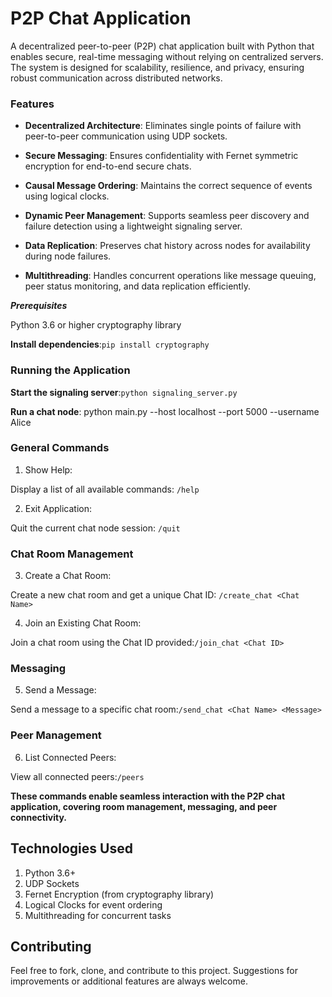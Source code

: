 # P2P Chat Application
A decentralized peer-to-peer (P2P) chat application built with Python that enables secure, real-time messaging without relying on centralized servers. The system is designed for scalability, resilience, and privacy, ensuring robust communication across distributed networks.

### Features

+ **Decentralized Architecture**: Eliminates single points of failure with peer-to-peer communication using UDP sockets.

+ **Secure Messaging**: Ensures confidentiality with Fernet symmetric encryption for end-to-end secure chats.
 
+ **Causal Message Ordering**: Maintains the correct sequence of events using logical clocks.
 
+ **Dynamic Peer Management**: Supports seamless peer discovery and failure detection using a lightweight signaling server.
 
+ **Data Replication**: Preserves chat history across nodes for availability during node failures.
 
+ **Multithreading**: Handles concurrent operations like message queuing, peer status monitoring, and data replication efficiently.

***Prerequisites***

Python 3.6 or higher
cryptography library

**Install dependencies**:```pip install cryptography```

### Running the Application 

**Start the signaling server**:```python signaling_server.py```

**Run a chat node**:
python main.py --host localhost --port 5000 --username Alice

### General Commands
1. Show Help:
   
Display a list of all available commands: ```/help```

2. Exit Application:
   
Quit the current chat node session: ```/quit```

### Chat Room Management
3. Create a Chat Room:
   
Create a new chat room and get a unique Chat ID: ```/create_chat <Chat Name>```

4. Join an Existing Chat Room:
   
Join a chat room using the Chat ID provided:```/join_chat <Chat ID> ```

### Messaging

5. Send a Message:
   
Send a message to a specific chat room:```/send_chat <Chat Name> <Message>```

### Peer Management
6. List Connected Peers:
   
View all connected peers:```/peers```

**These commands enable seamless interaction with the P2P chat application, covering room management, messaging, and peer connectivity.**
 

## Technologies Used
1. Python 3.6+
2. UDP Sockets
3. Fernet Encryption (from cryptography library)
4. Logical Clocks for event ordering
5. Multithreading for concurrent tasks

## Contributing
Feel free to fork, clone, and contribute to this project. Suggestions for improvements or additional features are always welcome.
